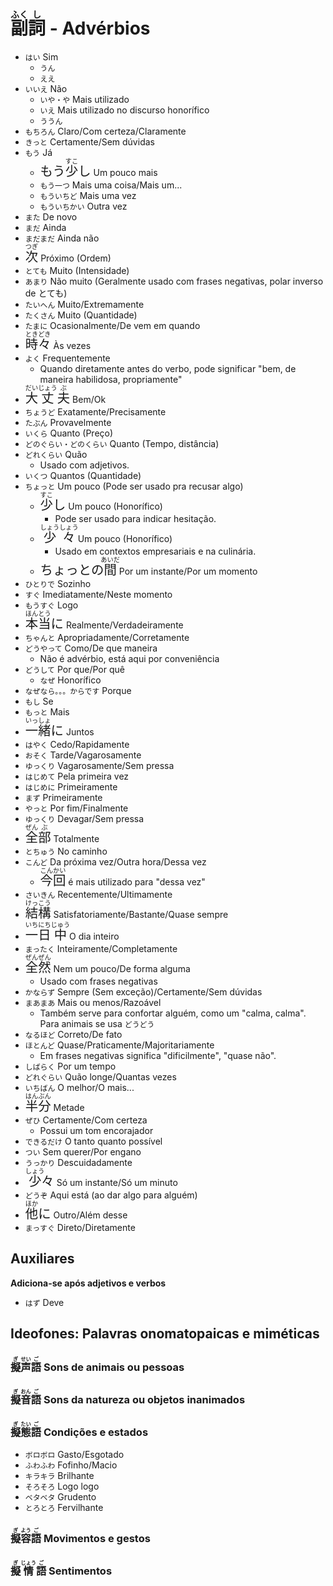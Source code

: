 # <ruby>副<rt>ふく</rt>詞<rt>し</rt></ruby> - Advérbios

-   `はい` Sim
    -   `うん`
    -   `ええ`
-   `いいえ` Não
    -   `いや・や` Mais utilizado
    -   `いえ` Mais utilizado no discurso honorífico
    -   `ううん`
-   `もちろん` Claro/Com certeza/Claramente
-   `きっと` Certamente/Sem dúvidas
-   `もう` Já
    -   <font size="5"><code>もう<ruby>少<rt>すこ</rt>し</ruby></code></font> Um pouco mais
    -   `もう一つ` Mais uma coisa/Mais um...
    -   `もういちど` Mais uma vez
    -   `もういちかい` Outra vez
-   `また` De novo
-   `まだ` Ainda
-   `まだまだ` Ainda não
-   <font size="5"><code><ruby>次<rt>つぎ</rt></ruby></code></font> Próximo (Ordem)
-   `とても` Muito (Intensidade)
-   `あまり` Não muito (Geralmente usado com frases negativas, polar inverso de とても)
-   `たいへん` Muito/Extremamente
-   `たくさん` Muito (Quantidade)
-   `たまに` Ocasionalmente/De vem em quando
-   <font size="5"><code><ruby>時々<rt>ときどき</rt></ruby></code></font> Às vezes
-   `よく` Frequentemente
    -   Quando diretamente antes do verbo, pode significar "bem, de maneira habilidosa, propriamente"
-   <font size="5"><code><ruby>大<rt>だい</rt>丈<rt>じょう</rt>夫<rt>ぶ</rt></ruby></code></font> Bem/Ok
-   `ちょうど` Exatamente/Precisamente
-   `たぶん` Provavelmente
-   `いくら` Quanto (Preço)
-   `どのぐらい・どのくらい` Quanto (Tempo, distância)
-   `どれくらい` Quão
    -   Usado com adjetivos.
-   `いくつ` Quantos (Quantidade)
-   `ちょっと` Um pouco (Pode ser usado pra recusar algo)
    -   <font size="5"><code><ruby>少<rt>すこ</rt>し</ruby></code></font> Um pouco (Honorífico)
        -   Pode ser usado para indicar hesitação.
    -   <font size="5"><code><ruby>少<rt>しょう</rt>々<rt>しょう</rt></ruby></code></font> Um pouco (Honorífico)
        -   Usado em contextos empresariais e na culinária.
    -   <font size="5"><code>ちょっとの<ruby>間<rt>あいだ</rt></ruby></code></font> Por um instante/Por um momento
-   `ひとりで` Sozinho
-   `すぐ` Imediatamente/Neste momento
-   `もうすぐ` Logo
-   <font size="5"><code><ruby>本<rt>ほん</rt>当<rt>とう</rt></ruby>に</code></font> Realmente/Verdadeiramente
-   `ちゃんと` Apropriadamente/Corretamente
-   `どうやって` Como/De que maneira
    -   Não é advérbio, está aqui por conveniência
-   `どうして` Por que/Por quê
    -   `なぜ` Honorífico
-   `なぜなら。。。からです` Porque
-   `もし` Se
-   `もっと` Mais
-   <font size="5"><code><ruby>一<rt>いっ</rt>緒<rt>しょ</rt></ruby>に</code></font> Juntos
-   `はやく` Cedo/Rapidamente
-   `おそく` Tarde/Vagarosamente
-   `ゆっくり` Vagarosamente/Sem pressa
-   `はじめて` Pela primeira vez
-   `はじめに` Primeiramente
-   `まず` Primeiramente
-   `やっと` Por fim/Finalmente
-   `ゆっくり` Devagar/Sem pressa
-   <font size="5"><code><ruby>全<rt>ぜん</rt>部<rt>ぶ</rt></ruby></code></font> Totalmente
-   `とちゅう` No caminho
-   `こんど` Da próxima vez/Outra hora/Dessa vez
    -   <font size="5"><code><ruby>今<rt>こん</rt>回<rt>かい</rt></ruby></code></font> é mais utilizado para "dessa vez"
-   `さいきん` Recentemente/Ultimamente
-   <font size="5"><code><ruby>結<rt>けっ</rt>構<rt>こう</rt></ruby></code></font> Satisfatoriamente/Bastante/Quase sempre
-   <font size="5"><code><ruby>一<rt>いち</rt>日<rt>にち</rt>中<rt>じゅう</rt></ruby></code></font> O dia inteiro
-   `まったく` Inteiramente/Completamente
-   <font size="5"><code><ruby>全<rt>ぜん</rt>然<rt>ぜん</rt></ruby></code></font> Nem um pouco/De forma alguma
    -   Usado com frases negativas
-   `かならず` Sempre (Sem exceção)/Certamente/Sem dúvidas
-   `まあまあ` Mais ou menos/Razoável
    -   Também serve para confortar alguém, como um "calma, calma". Para animais se usa `どうどう`
-   `なるほど` Correto/De fato
-   `ほとんど` Quase/Praticamente/Majoritariamente
    -   Em frases negativas significa "dificilmente", "quase não".
-   `しばらく` Por um tempo
-   `どれぐらい` Quão longe/Quantas vezes
-   `いちばん` O melhor/O mais...
-   <font size="5"><code><ruby>半<rt>はん</rt>分<rt>ぶん</rt></ruby></code></font> Metade
-   `ぜひ` Certamente/Com certeza
    -   Possui um tom encorajador
-   `できるだけ` O tanto quanto possível
-   `つい` Sem querer/Por engano
-   `うっかり` Descuidadamente
-   <font size="5"><code><ruby>少<rt>しょう</rt>々</ruby></code></font> Só um instante/Só um minuto
-   `どうぞ` Aqui está (ao dar algo para alguém)
-   <font size="5"><code><ruby>他<rt>ほか</rt></ruby>に</code></font> Outro/Além desse
-   `まっすぐ` Direto/Diretamente

## Auxiliares

**Adiciona-se após adjetivos e verbos**

-   `はず` Deve

## Ideofones: Palavras onomatopaicas e miméticas

### <ruby>擬<rt>ぎ</rt>声<rt>せい</rt>語<rt>ご</rt></ruby> Sons de animais ou pessoas

### <ruby>擬<rt>ぎ</rt>音<rt>おん</rt>語<rt>ご</rt></ruby> Sons da natureza ou objetos inanimados

### <ruby>擬<rt>ぎ</rt>態<rt>たい</rt>語<rt>ご</rt></ruby> Condições e estados

-   `ボロボロ` Gasto/Esgotado
-   `ふわふわ` Fofinho/Macio
-   `キラキラ` Brilhante
-   `そろそろ` Logo logo
-   `ベタベタ` Grudento
-   `とろとろ` Fervilhante

### <ruby>擬<rt>ぎ</rt>容<rt>よう</rt>語<rt>ご</rt></ruby> Movimentos e gestos

### <ruby>擬<rt>ぎ</rt>情<rt>じょう</rt>語<rt>ご</rt></ruby> Sentimentos
